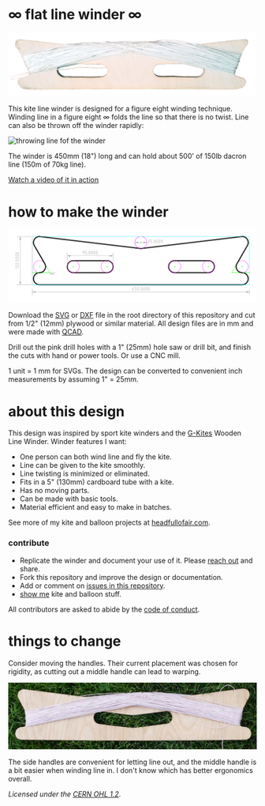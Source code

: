 # ∞ flat line winder ∞
![18" winder with string](images/string.png) 

This kite line winder is designed for a figure eight winding technique. Winding line in a figure eight ∞ folds the line so that there is no twist. 
Line can also be thrown off the winder rapidly:

![throwing line fof the winder](images/winder-sm.gif)

The winder is 450mm (18") long and can hold about 500' of 150lb dacron line (150m of 70kg line).

[Watch a video of it in action](https://www.headfullofair.com/post/flat-line-winder/)

# how to make the winder

![winder2-sm.svg](images/winder2-sm.svg)

Download the [SVG](winder2.svg) or [DXF](winder2.dxf) file in the root directory of this repository and cut from 1/2" (12mm) plywood or similar material. All design files are in mm and were made with [QCAD](https://qcad.org/). 

Drill out the pink drill holes with a 1" (25mm) hole saw or drill bit, and finish the cuts with hand or power tools. Or use a CNC mill.


 
 1 unit = 1 mm for SVGs. The design can be converted to convenient inch measurements by assuming 1" = 25mm.

# about this design

This design was inspired by sport kite winders and the [G-Kites](https://www.gkites.com/store/) Wooden Line Winder. Winder features I want:

* One person can both wind line and fly the kite.
* Line can be given to the kite smoothly.
* Line twisting is minimized or eliminated.
* Fits in a 5" (130mm) cardboard tube with a kite.
* Has no moving parts.
* Can be made with basic tools.
* Material efficient and easy to make in batches.

See more of my kite and balloon projects at [headfullofair.com](https://headfullofair.com).

### contribute

* Replicate the winder and document your use of it. Please [reach out](https://headfullofair.com/contact) and share.
* Fork this repository and improve the design or documentation.
* Add or comment on [issues in this repository](/issues).
* [show me](https://headfullofair.com/contact) kite and balloon stuff.

All contributors are asked to abide by the [code of conduct](codeofconduct.md).

# things to change

Consider moving the handles. Their current placement was chosen for rigidity, as cutting out a middle handle can lead to warping. 

![Winder with a handle in the middle, looking very nice before it warped](images/middle-handle-winder.jpg)

The side handles are convenient for letting line out, and the middle handle is a bit easier when winding line in. I don't know which has better ergonomics overall.



*Licensed under the [CERN OHL 1.2](LICENSE.md)*.


